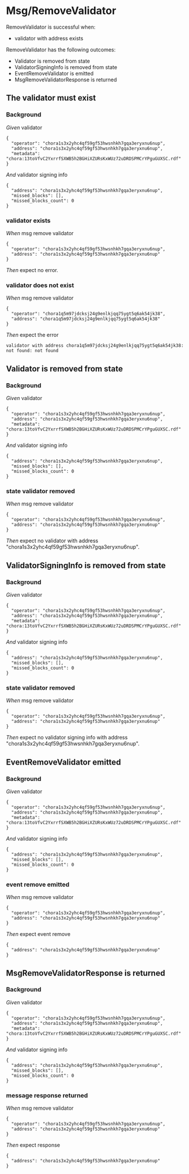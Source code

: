 # Msg/RemoveValidator

RemoveValidator is successful when:
  - validator with address exists

  RemoveValidator has the following outcomes:
  - Validator is removed from state
  - ValidatorSigningInfo is removed from state
  - EventRemoveValidator is emitted
  - MsgRemoveValidatorResponse is returned

## The validator must exist

### Background

_Given_ validator

```
{
  "operator": "chora1s3x2yhc4qf59gf53hwsnhkh7gqa3eryxnu6nup",
  "address": "chora1s3x2yhc4qf59gf53hwsnhkh7gqa3eryxnu6nup",
  "metadata": "chora:13toVfvC2YxrrfSXWB5h2BGHiXZURsKxWUz72uDRDSPMCrYPguGUXSC.rdf"
}
```

_And_ validator signing info

```
{
  "address": "chora1s3x2yhc4qf59gf53hwsnhkh7gqa3eryxnu6nup",
  "missed_blocks": [],
  "missed_blocks_count": 0
}
```

### validator exists

_When_ msg remove validator

```
{
  "operator": "chora1s3x2yhc4qf59gf53hwsnhkh7gqa3eryxnu6nup",
  "address": "chora1s3x2yhc4qf59gf53hwsnhkh7gqa3eryxnu6nup"
}
```

_Then_ expect no error.

### validator does not exist

_When_ msg remove validator

```
{
  "operator": "chora1q5m97jdcksj24g9enlkjqq75ygt5q6ak54jk38",
  "address": "chora1q5m97jdcksj24g9enlkjqq75ygt5q6ak54jk38"
}
```

_Then_ expect the error

```
validator with address chora1q5m97jdcksj24g9enlkjqq75ygt5q6ak54jk38: not found: not found
```

## Validator is removed from state

### Background

_Given_ validator

```
{
  "operator": "chora1s3x2yhc4qf59gf53hwsnhkh7gqa3eryxnu6nup",
  "address": "chora1s3x2yhc4qf59gf53hwsnhkh7gqa3eryxnu6nup",
  "metadata": "chora:13toVfvC2YxrrfSXWB5h2BGHiXZURsKxWUz72uDRDSPMCrYPguGUXSC.rdf"
}
```

_And_ validator signing info

```
{
  "address": "chora1s3x2yhc4qf59gf53hwsnhkh7gqa3eryxnu6nup",
  "missed_blocks": [],
  "missed_blocks_count": 0
}
```

### state validator removed

_When_ msg remove validator

```
{
  "operator": "chora1s3x2yhc4qf59gf53hwsnhkh7gqa3eryxnu6nup",
  "address": "chora1s3x2yhc4qf59gf53hwsnhkh7gqa3eryxnu6nup"
}
```

_Then_ expect no validator with address "chora1s3x2yhc4qf59gf53hwsnhkh7gqa3eryxnu6nup".

## ValidatorSigningInfo is removed from state

### Background

_Given_ validator

```
{
  "operator": "chora1s3x2yhc4qf59gf53hwsnhkh7gqa3eryxnu6nup",
  "address": "chora1s3x2yhc4qf59gf53hwsnhkh7gqa3eryxnu6nup",
  "metadata": "chora:13toVfvC2YxrrfSXWB5h2BGHiXZURsKxWUz72uDRDSPMCrYPguGUXSC.rdf"
}
```

_And_ validator signing info

```
{
  "address": "chora1s3x2yhc4qf59gf53hwsnhkh7gqa3eryxnu6nup",
  "missed_blocks": [],
  "missed_blocks_count": 0
}
```

### state validator removed

_When_ msg remove validator

```
{
  "operator": "chora1s3x2yhc4qf59gf53hwsnhkh7gqa3eryxnu6nup",
  "address": "chora1s3x2yhc4qf59gf53hwsnhkh7gqa3eryxnu6nup"
}
```

_Then_ expect no validator signing info with address "chora1s3x2yhc4qf59gf53hwsnhkh7gqa3eryxnu6nup".

## EventRemoveValidator emitted

### Background

_Given_ validator

```
{
  "operator": "chora1s3x2yhc4qf59gf53hwsnhkh7gqa3eryxnu6nup",
  "address": "chora1s3x2yhc4qf59gf53hwsnhkh7gqa3eryxnu6nup",
  "metadata": "chora:13toVfvC2YxrrfSXWB5h2BGHiXZURsKxWUz72uDRDSPMCrYPguGUXSC.rdf"
}
```

_And_ validator signing info

```
{
  "address": "chora1s3x2yhc4qf59gf53hwsnhkh7gqa3eryxnu6nup",
  "missed_blocks": [],
  "missed_blocks_count": 0
}
```

### event remove emitted

_When_ msg remove validator

```
{
  "operator": "chora1s3x2yhc4qf59gf53hwsnhkh7gqa3eryxnu6nup",
  "address": "chora1s3x2yhc4qf59gf53hwsnhkh7gqa3eryxnu6nup"
}
```

_Then_ expect event remove

```
{
  "address": "chora1s3x2yhc4qf59gf53hwsnhkh7gqa3eryxnu6nup"
}
```

## MsgRemoveValidatorResponse is returned

### Background

_Given_ validator

```
{
  "operator": "chora1s3x2yhc4qf59gf53hwsnhkh7gqa3eryxnu6nup",
  "address": "chora1s3x2yhc4qf59gf53hwsnhkh7gqa3eryxnu6nup",
  "metadata": "chora:13toVfvC2YxrrfSXWB5h2BGHiXZURsKxWUz72uDRDSPMCrYPguGUXSC.rdf"
}
```

_And_ validator signing info

```
{
  "address": "chora1s3x2yhc4qf59gf53hwsnhkh7gqa3eryxnu6nup",
  "missed_blocks": [],
  "missed_blocks_count": 0
}
```

### message response returned

_When_ msg remove validator

```
{
  "operator": "chora1s3x2yhc4qf59gf53hwsnhkh7gqa3eryxnu6nup",
  "address": "chora1s3x2yhc4qf59gf53hwsnhkh7gqa3eryxnu6nup"
}
```

_Then_ expect response

```
{
  "address": "chora1s3x2yhc4qf59gf53hwsnhkh7gqa3eryxnu6nup"
}
```

